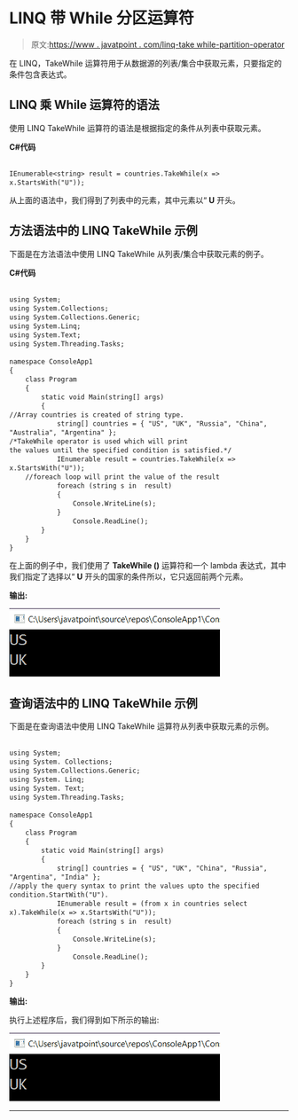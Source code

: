 # LINQ 带 While 分区运算符

> 原文:[https://www . javatpoint . com/linq-take while-partition-operator](https://www.javatpoint.com/linq-takewhile-partition-operator)

在 LINQ，TakeWhile 运算符用于从数据源的列表/集合中获取元素，只要指定的条件包含表达式。

## LINQ 乘 While 运算符的语法

使用 LINQ TakeWhile 运算符的语法是根据指定的条件从列表中获取元素。

**C#代码**

```

IEnumerable<string> result = countries.TakeWhile(x => x.StartsWith("U"));

```

从上面的语法中，我们得到了列表中的元素，其中元素以“ **U** 开头。

## 方法语法中的 LINQ TakeWhile 示例

下面是在方法语法中使用 LINQ TakeWhile 从列表/集合中获取元素的例子。

**C#代码**

```

using System;
using System.Collections;
using System.Collections.Generic;
using System.Linq;
using System.Text;
using System.Threading.Tasks;

namespace ConsoleApp1
{
    class Program
    {
        static void Main(string[] args)
        {
//Array countries is created of string type.
            string[] countries = { "US", "UK", "Russia", "China", "Australia", "Argentina" };
/*TakeWhile operator is used which will print 
the values until the specified condition is satisfied.*/
            IEnumerable result = countries.TakeWhile(x => x.StartsWith("U"));
    //foreach loop will print the value of the result
            foreach (string s in  result) 
            {
                Console.WriteLine(s);
            }
                Console.ReadLine();
        }
    }
} 
```

在上面的例子中，我们使用了 **TakeWhile ()** 运算符和一个 lambda 表达式，其中我们指定了选择以“ **U** 开头的国家的条件所以，它只返回前两个元素。

**输出:**

![LINQ TakeWhile Partition Operator](img/b7c70d757a5b1dfbb21d87340e0cec27.png)

## 查询语法中的 LINQ TakeWhile 示例

下面是在查询语法中使用 LINQ TakeWhile 运算符从列表中获取元素的示例。

```

using System;
using System. Collections;
using System.Collections.Generic;
using System. Linq;
using System. Text;
using System.Threading.Tasks;

namespace ConsoleApp1
{
    class Program
    {
        static void Main(string[] args)
        {
            string[] countries = { "US", "UK", "China", "Russia", "Argentina", "India" };
//apply the query syntax to print the values upto the specified condition.StartWith("U").
            IEnumerable result = (from x in countries select x).TakeWhile(x => x.StartsWith("U"));
            foreach (string s in  result) 
            {
                Console.WriteLine(s);
            }
                Console.ReadLine();
        }
    }
} 
```

**输出:**

执行上述程序后，我们得到如下所示的输出:

![LINQ TakeWhile Partition Operator](img/1731b86b81b95766fadb2301b37e9520.png)

* * *